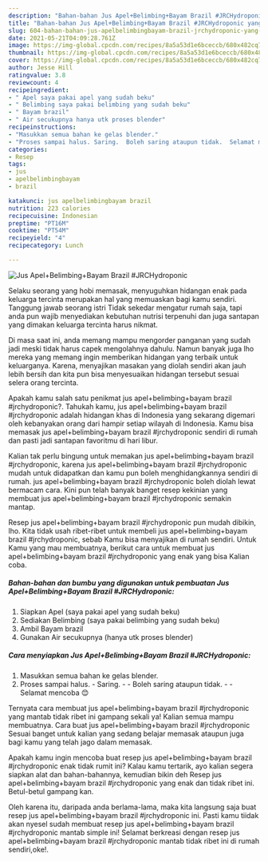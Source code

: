 ```yaml
---
description: "Bahan-bahan Jus Apel+Belimbing+Bayam Brazil #JRCHydroponic yang lezat dan Mudah Dibuat"
title: "Bahan-bahan Jus Apel+Belimbing+Bayam Brazil #JRCHydroponic yang lezat dan Mudah Dibuat"
slug: 604-bahan-bahan-jus-apelbelimbingbayam-brazil-jrchydroponic-yang-lezat-dan-mudah-dibuat
date: 2021-05-21T04:09:28.761Z
image: https://img-global.cpcdn.com/recipes/8a5a53d1e6bceccb/680x482cq70/jus-apelbelimbingbayam-brazil-jrchydroponic-foto-resep-utama.jpg
thumbnail: https://img-global.cpcdn.com/recipes/8a5a53d1e6bceccb/680x482cq70/jus-apelbelimbingbayam-brazil-jrchydroponic-foto-resep-utama.jpg
cover: https://img-global.cpcdn.com/recipes/8a5a53d1e6bceccb/680x482cq70/jus-apelbelimbingbayam-brazil-jrchydroponic-foto-resep-utama.jpg
author: Jesse Hill
ratingvalue: 3.8
reviewcount: 4
recipeingredient:
- " Apel saya pakai apel yang sudah beku"
- " Belimbing saya pakai belimbing yang sudah beku"
- " Bayam brazil"
- " Air secukupnya hanya utk proses blender"
recipeinstructions:
- "Masukkan semua bahan ke gelas blender."
- "Proses sampai halus. Saring.  Boleh saring ataupun tidak.  Selamat mencoba 😊"
categories:
- Resep
tags:
- jus
- apelbelimbingbayam
- brazil

katakunci: jus apelbelimbingbayam brazil 
nutrition: 223 calories
recipecuisine: Indonesian
preptime: "PT16M"
cooktime: "PT54M"
recipeyield: "4"
recipecategory: Lunch

---
```



![Jus Apel+Belimbing+Bayam Brazil #JRCHydroponic](https://img-global.cpcdn.com/recipes/8a5a53d1e6bceccb/680x482cq70/jus-apelbelimbingbayam-brazil-jrchydroponic-foto-resep-utama.jpg)

Selaku seorang yang hobi memasak, menyuguhkan hidangan enak pada keluarga tercinta merupakan hal yang memuaskan bagi kamu sendiri. Tanggung jawab seorang istri Tidak sekedar mengatur rumah saja, tapi anda pun wajib menyediakan kebutuhan nutrisi terpenuhi dan juga santapan yang dimakan keluarga tercinta harus nikmat.

Di masa  saat ini, anda memang mampu mengorder panganan yang sudah jadi meski tidak harus capek mengolahnya dahulu. Namun banyak juga lho mereka yang memang ingin memberikan hidangan yang terbaik untuk keluarganya. Karena, menyajikan masakan yang diolah sendiri akan jauh lebih bersih dan kita pun bisa menyesuaikan hidangan tersebut sesuai selera orang tercinta. 



Apakah kamu salah satu penikmat jus apel+belimbing+bayam brazil #jrchydroponic?. Tahukah kamu, jus apel+belimbing+bayam brazil #jrchydroponic adalah hidangan khas di Indonesia yang sekarang digemari oleh kebanyakan orang dari hampir setiap wilayah di Indonesia. Kamu bisa memasak jus apel+belimbing+bayam brazil #jrchydroponic sendiri di rumah dan pasti jadi santapan favoritmu di hari libur.

Kalian tak perlu bingung untuk memakan jus apel+belimbing+bayam brazil #jrchydroponic, karena jus apel+belimbing+bayam brazil #jrchydroponic mudah untuk didapatkan dan kamu pun boleh menghidangkannya sendiri di rumah. jus apel+belimbing+bayam brazil #jrchydroponic boleh diolah lewat bermacam cara. Kini pun telah banyak banget resep kekinian yang membuat jus apel+belimbing+bayam brazil #jrchydroponic semakin mantap.

Resep jus apel+belimbing+bayam brazil #jrchydroponic pun mudah dibikin, lho. Kita tidak usah ribet-ribet untuk membeli jus apel+belimbing+bayam brazil #jrchydroponic, sebab Kamu bisa menyajikan di rumah sendiri. Untuk Kamu yang mau membuatnya, berikut cara untuk membuat jus apel+belimbing+bayam brazil #jrchydroponic yang enak yang bisa Kalian coba.

<!--inarticleads1-->

##### Bahan-bahan dan bumbu yang digunakan untuk pembuatan Jus Apel+Belimbing+Bayam Brazil #JRCHydroponic:

1. Siapkan  Apel (saya pakai apel yang sudah beku)
1. Sediakan  Belimbing (saya pakai belimbing yang sudah beku)
1. Ambil  Bayam brazil
1. Gunakan  Air secukupnya (hanya utk proses blender)




<!--inarticleads2-->

##### Cara menyiapkan Jus Apel+Belimbing+Bayam Brazil #JRCHydroponic:

1. Masukkan semua bahan ke gelas blender.
1. Proses sampai halus. - Saring. -  - Boleh saring ataupun tidak. -  - Selamat mencoba 😊




Ternyata cara membuat jus apel+belimbing+bayam brazil #jrchydroponic yang mantab tidak ribet ini gampang sekali ya! Kalian semua mampu membuatnya. Cara buat jus apel+belimbing+bayam brazil #jrchydroponic Sesuai banget untuk kalian yang sedang belajar memasak ataupun juga bagi kamu yang telah jago dalam memasak.

Apakah kamu ingin mencoba buat resep jus apel+belimbing+bayam brazil #jrchydroponic enak tidak rumit ini? Kalau kamu tertarik, ayo kalian segera siapkan alat dan bahan-bahannya, kemudian bikin deh Resep jus apel+belimbing+bayam brazil #jrchydroponic yang enak dan tidak ribet ini. Betul-betul gampang kan. 

Oleh karena itu, daripada anda berlama-lama, maka kita langsung saja buat resep jus apel+belimbing+bayam brazil #jrchydroponic ini. Pasti kamu tiidak akan nyesel sudah membuat resep jus apel+belimbing+bayam brazil #jrchydroponic mantab simple ini! Selamat berkreasi dengan resep jus apel+belimbing+bayam brazil #jrchydroponic mantab tidak ribet ini di rumah sendiri,oke!.

